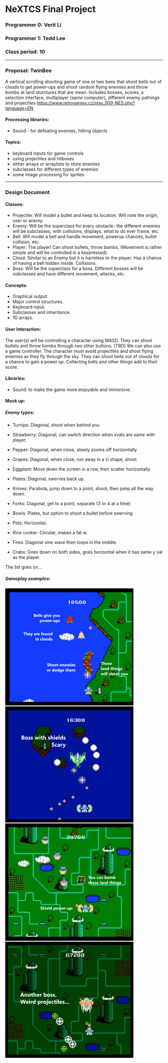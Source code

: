 # NeXTCS Final Project
### Programmer 0: Verit Li
### Programmer 1: Tedd Lee
### Class period: 10
---
### Proposal: TwinBee

A vertical scrolling shooting game of one or two bees that shoot bells out of clouds to get power-ups and shoot random flying enemies and throw bombs at land sturctures that are mean. Includes bosses, scores, a selection interface, multiplayer (same computer), different enemy pathings and projectiles
https://www.retrogames.cz/play_009-NES.php?language=EN
#### Processing libraries: 
- Sound - for defeating enemies, hitting objects
#### Topics: 
- keyboard inputs for game controls
- using projectiles and hitboxes
- either arrays or arraylists to store enemies
- subclasses for different types of enemies
- some image processing for sprites
---
### Design Document
#### Classes:
- Projectile: Will model a bullet and keep its location. Will note the origin, user or enemy.
- Enemy: Will be the superclass for every obstacle- the different enemies will be subclasses, with collisions, displays, what to do ever frame, etc.
- Bell: Will model a bell and handle movement, powerup chances, bullet collision, etc.
- Player: The player! Can shoot bullets, throw bombs. (Movement is rather simple and will be controlled in a keypressed). 
- Cloud: Similar to an Enemy but it is harmless to the player. Has a chance of having a bell hidden inside. Collisions.
- Boss: Will be the superclass for a boss. Different bosses will be subclasses and have different movement, attacks, etc.

#### Concepts:
- Graphical output.
- Major control structures.
- Keyboard input.
- Subclasses and inheritance.
- 1D arrays.

#### User Interaction:
The user(s) will be controlling a character using WASD. They can shoot bullets and throw bombs through two other buttons. (TBD) We can also use a game controller. The character must avoid projectiles and shoot flying enemies as they fly through the sky. They can shoot bells out of clouds for a chance to gain a power up. Collecting bells and other things add to their score.

#### Libraries:
- Sound: to make the game more enjoyable and immersive.

#### Mock up:
##### Enemy types:
- Turnips: Diagonal, shoot when behind you
- Strawberry: Diagonal, can switch direction when xvals are same with player.
- Pepper: Diagonal, when close, slowly zooms off horizontally
- Grapes: Diagonal, when close, run away in a U shape, shoot
- Eggplant: Move down the screen in a row, then scatter horizontally

- Plates: Diagonal, swerves back up.
- Knives: Parabola, jump down to a point, shoot, then jump all the way down.
- Forks: Diagonal, get to a point, separate (3 or 4 at a time)
- Bowls: Plates, but option to shoot a bullet before swerving 
- Pots: Horizontal.
- Rice cooker: Circular, makes a fat w.

- Fires: Diagonal sine wave then loops in the middle.
- Crabs: Goes down on both sides, goes horizontal when it has same y val as the player.

The list goes on...

##### Gameplay examples:
![image](g47276.png)
![image](g47296.png)
![image](g47284.png)
![image](g47290.png)
